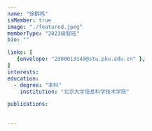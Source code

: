 ```yaml
---
name: "徐鹤鸣"
isMember: true
image: "./featured.jpeg"
memberType: "2023级智班"
bio: ""

links: [
   {envelope: "2300013149@stu.pku.edu.cn" },
]
interests:
education:
  - degree: "本科"
    institution: "北京大学信息科学技术学院"

publications:
  

---
```


